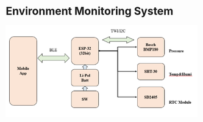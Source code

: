
# Environment Monitoring System

<img src="https://github.com/JAICHANGPARK/ESP-Dock/blob/master/ESP32/code/Environment%20Monitoring%20System/diagram.PNG"/>
